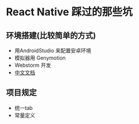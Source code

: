 # React Native 踩过的那些坑

## 环境搭建(比较简单的方式)
* 用AndroidStudio 来配置安卓环境
* 模拟器用 Genymotion
* Webstorm 开发
* [中文文档](https://reactnative.cn/docs/0.47/getting-started.html)

## 项目规定
* 统一tab
* 常量定义

